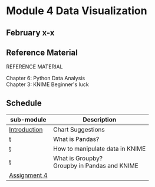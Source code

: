 # Module 4 Data Visualization 

## February x-x

## Reference Material

REFERENCE MATERIAL  

Chapter 6: Python Data Analysis  
Chapter 3: KNIME Beginner's luck

## Schedule


| sub-module|Description|
|---|---|
|[Introduction](https://bnorthan.github.io/inf-428-data-analytics-online/Module4/Introduction) | Chart Suggestions |
|[t](https://bnorthan.github.io/inf-428-data-analytics-online/Module4/Pandas) | What is Pandas? |
|[t](https://bnorthan.github.io/inf-428-data-analytics-online/Module4/KNIME) | How to manipulate data in KNIME |
|[t](https://bnorthan.github.io/inf-428-data-analytics-online/Module4/GroupBy) | What is Groupby?<br> Groupby in Pandas and KNIME |
|[Assignment 4](https://bnorthan.github.io/inf-428-data-analytics-online/Module4/Assignment) |  |